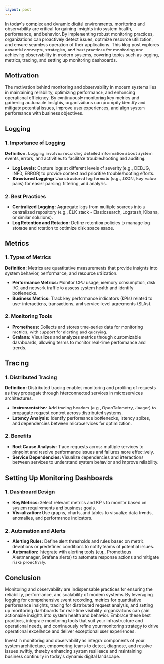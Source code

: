 ```yaml
---
layout: post
---
```


In today's complex and dynamic digital environments, monitoring and observability are critical for gaining insights into system health, performance, and behavior. By implementing robust monitoring practices, organizations can proactively detect issues, optimize resource utilization, and ensure seamless operation of their applications. This blog post explores essential concepts, strategies, and best practices for monitoring and achieving observability in modern systems, covering topics such as logging, metrics, tracing, and setting up monitoring dashboards.

## Motivation

The motivation behind monitoring and observability in modern systems lies in maintaining reliability, optimizing performance, and enhancing operational efficiency. By continuously monitoring key metrics and gathering actionable insights, organizations can promptly identify and mitigate potential issues, improve user experiences, and align system performance with business objectives.

## Logging

### 1. Importance of Logging

**Definition:** Logging involves recording detailed information about system events, errors, and activities to facilitate troubleshooting and auditing.

- **Log Levels:** Capture logs at different levels of severity (e.g., DEBUG, INFO, ERROR) to provide context and prioritize troubleshooting efforts.
- **Structured Logging:** Use structured log formats (e.g., JSON, key-value pairs) for easier parsing, filtering, and analysis.

### 2. Best Practices

- **Centralized Logging:** Aggregate logs from multiple sources into a centralized repository (e.g., ELK stack - Elasticsearch, Logstash, Kibana, or similar solutions).
- **Log Retention and Rotation:** Define retention policies to manage log storage and rotation to optimize disk space usage.

## Metrics

### 1. Types of Metrics

**Definition:** Metrics are quantitative measurements that provide insights into system behavior, performance, and resource utilization.

- **Performance Metrics:** Monitor CPU usage, memory consumption, disk I/O, and network traffic to assess system health and identify bottlenecks.
- **Business Metrics:** Track key performance indicators (KPIs) related to user interactions, transactions, and service-level agreements (SLAs).

### 2. Monitoring Tools

- **Prometheus:** Collects and stores time-series data for monitoring metrics, with support for alerting and querying.
- **Grafana:** Visualizes and analyzes metrics through customizable dashboards, allowing teams to monitor real-time performance and trends.

## Tracing

### 1. Distributed Tracing

**Definition:** Distributed tracing enables monitoring and profiling of requests as they propagate through interconnected services in microservices architectures.

- **Instrumentation:** Add tracing headers (e.g., OpenTelemetry, Jaeger) to propagate request context across distributed systems.
- **Latency Analysis:** Identify performance bottlenecks, latency spikes, and dependencies between microservices for optimization.

### 2. Benefits

- **Root Cause Analysis:** Trace requests across multiple services to pinpoint and resolve performance issues and failures more effectively.
- **Service Dependencies:** Visualize dependencies and interactions between services to understand system behavior and improve reliability.

## Setting Up Monitoring Dashboards

### 1. Dashboard Design

- **Key Metrics:** Select relevant metrics and KPIs to monitor based on system requirements and business goals.
- **Visualization:** Use graphs, charts, and tables to visualize data trends, anomalies, and performance indicators.

### 2. Automation and Alerts

- **Alerting Rules:** Define alert thresholds and rules based on metric deviations or predefined conditions to notify teams of potential issues.
- **Automation:** Integrate with alerting tools (e.g., Prometheus Alertmanager, Grafana alerts) to automate response actions and mitigate risks proactively.

## Conclusion

Monitoring and observability are indispensable practices for ensuring the reliability, performance, and scalability of modern systems. By leveraging logging for comprehensive event recording, metrics for quantitative performance insights, tracing for distributed request analysis, and setting up monitoring dashboards for real-time visibility, organizations can gain actionable insights into system health and behavior. Embrace these best practices, integrate monitoring tools that suit your infrastructure and operational needs, and continuously refine your monitoring strategy to drive operational excellence and deliver exceptional user experiences.

Invest in monitoring and observability as integral components of your system architecture, empowering teams to detect, diagnose, and resolve issues swiftly, thereby enhancing system resilience and maintaining business continuity in today's dynamic digital landscape.

